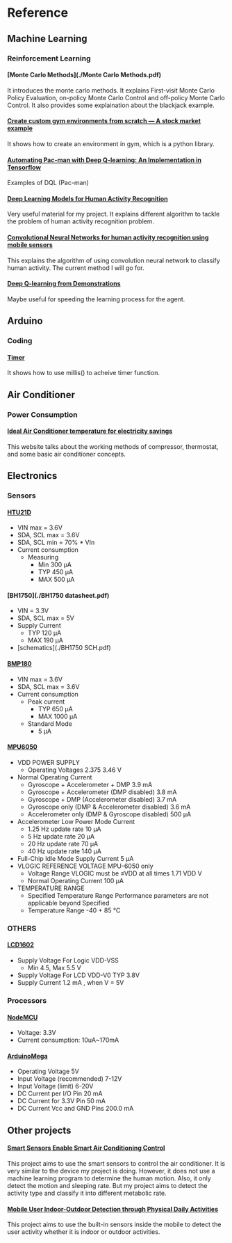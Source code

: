 # Reference

## Machine Learning
### Reinforcement Learning
#### [Monte Carlo Methods](./Monte Carlo Methods.pdf)
It introduces the monte carlo methods. It explains First-visit Monte Carlo Policy Evaluation, on-policy Monte Carlo Control and off-policy Monte Carlo Control. It also provides some explaination about the blackjack example.

#### [Create custom gym environments from scratch — A stock market example](https://towardsdatascience.com/creating-a-custom-openai-gym-environment-for-stock-trading-be532be3910e)
It shows how to create an environment in gym, which is a python library.

#### [Automating Pac-man with Deep Q-learning: An Implementation in Tensorflow](https://towardsdatascience.com/automating-pac-man-with-deep-q-learning-an-implementation-in-tensorflow-ca08e9891d9c)
Examples of DQL (Pac-man)

#### [Deep Learning Models for Human Activity Recognition](https://machinelearningmastery.com/deep-learning-models-for-human-activity-recognition/)
Very useful material for my project. It explains different algorithm to tackle the problem of human activity recognition problem.

#### [Convolutional Neural Networks for human activity recognition using mobile sensors](https://ieeexplore.ieee.org/document/7026300)
This explains the algorithm of using convolution neural network to classify human activity. The current method I will go for.

#### [Deep Q-learning from Demonstrations](https://arxiv.org/abs/1704.03732)
Maybe useful for speeding the learning process for the agent.

## Arduino
### Coding
#### [Timer](https://randomnerdtutorials.com/interrupts-timers-esp8266-arduino-ide-nodemcu/)
It shows how to use millis() to acheive timer function.

## Air Conditioner
### Power Consumption
#### [Ideal Air Conditioner temperature for electricity savings](https://www.bijlibachao.com/air-conditioners/ideal-air-conditioner-temperature-for-electricity-saving.html)
This website talks about the working methods of compressor, thermostat, and some basic air conditioner concepts.

## Electronics
### Sensors
#### [HTU21D](./HTU21D_datasheet.pdf)
- VIN max = 3.6V
- SDA, SCL max = 3.6V
- SDA, SCL min = 70% * VIn
- Current consumption
    - Measuring
        - Min 300 μA
        - TYP 450 μA
        - MAX 500 μA

#### [BH1750](./BH1750 datasheet.pdf)
- VIN = 3.3V
- SDA, SCL max = 5V
- Supply Current
    - TYP 120 μA
    - MAX 190 μA
- [schematics](./BH1750 SCH.pdf)

#### [BMP180](./BMP180_datasheet.pdf)
- VIN max = 3.6V
- SDA, SCL max = 3.6V
- Current consumption
    - Peak current
        - TYP 650 μA
        - MAX 1000 μA
    - Standard Mode
        - 5 μA

#### [MPU6050](./MPU6050_datasheet.pdf)
- VDD POWER SUPPLY
    - Operating Voltages 2.375 3.46 V
- Normal Operating Current
    - Gyroscope + Accelerometer + DMP 3.9 mA
    - Gyroscope + Accelerometer (DMP disabled) 3.8 mA
    - Gyroscope + DMP (Accelerometer disabled) 3.7 mA
    - Gyroscope only (DMP & Accelerometer disabled) 3.6 mA
    - Accelerometer only (DMP & Gyroscope disabled) 500 µA
- Accelerometer Low Power Mode Current
    - 1.25 Hz update rate 10 µA
    - 5 Hz update rate 20 µA
    - 20 Hz update rate 70 µA
    - 40 Hz update rate 140 µA
- Full-Chip Idle Mode Supply Current 5 µA
- VLOGIC REFERENCE VOLTAGE MPU-6050 only
    - Voltage Range VLOGIC must be ≤VDD at all times 1.71 VDD V
    - Normal Operating Current 100 µA
- TEMPERATURE RANGE
    - Specified Temperature Range Performance parameters are not applicable beyond Specified
    - Temperature Range -40 + 85 °C


### OTHERS
#### [LCD1602](./LCD1602_datasheet.pdf)
- Supply Voltage For Logic VDD-VSS
    - Min 4.5, Max 5.5 V
- Supply Voltage For LCD VDD-V0 TYP 3.8V
- Supply Current 1.2 mA , when V = 5V

### Processors
#### [NodeMCU](./NodeMCU_datasheet.pdf)
- Voltage: 3.3V
- Current consumption: 10uA~170mA

#### [ArduinoMega](https://store.arduino.cc/usa/mega-2560-r3)
- Operating Voltage	5V
- Input Voltage (recommended)	7-12V
- Input Voltage (limit)	6-20V
- DC Current per I/O Pin	20 mA
- DC Current for 3.3V Pin	50 mA
- DC Current Vcc and GND Pins  200.0 mA

## Other projects
#### [Smart Sensors Enable Smart Air Conditioning Control](./sensors-14-11179.pdf)
This project aims to use the smart sensors to control the air conditioner. It is very similar to the device my project is doing. However, it does not use a machine learning program to determine the human motion. Also, it only detect the motion and sleeping rate. But my project aims to detect the activity type and classify it into different metabolic rate.

#### [Mobile User Indoor-Outdoor Detection through Physical Daily Activities](https://www.ncbi.nlm.nih.gov/pmc/articles/PMC6387420/)
This project aims to use the built-in sensors inside the mobile to detect the user activity whether it is indoor or outdoor activities.

